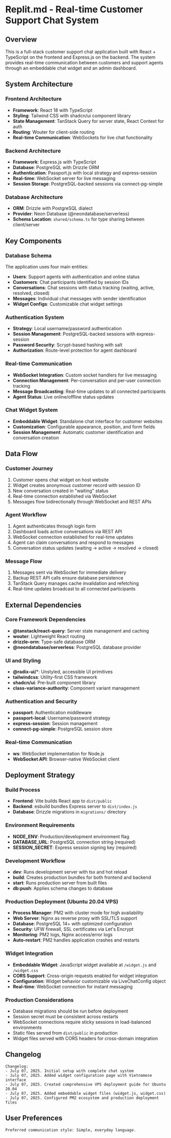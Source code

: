 # Replit.md - Real-time Customer Support Chat System

## Overview

This is a full-stack customer support chat application built with React + TypeScript on the frontend and Express.js on the backend. The system provides real-time communication between customers and support agents through an embeddable chat widget and an admin dashboard.

## System Architecture

### Frontend Architecture
- **Framework**: React 18 with TypeScript
- **Styling**: Tailwind CSS with shadcn/ui component library
- **State Management**: TanStack Query for server state, React Context for auth
- **Routing**: Wouter for client-side routing
- **Real-time Communication**: WebSockets for live chat functionality

### Backend Architecture
- **Framework**: Express.js with TypeScript
- **Database**: PostgreSQL with Drizzle ORM
- **Authentication**: Passport.js with local strategy and express-session
- **Real-time**: WebSocket server for live messaging
- **Session Storage**: PostgreSQL-backed sessions via connect-pg-simple

### Database Architecture
- **ORM**: Drizzle with PostgreSQL dialect
- **Provider**: Neon Database (@neondatabase/serverless)
- **Schema Location**: `shared/schema.ts` for type sharing between client/server

## Key Components

### Database Schema
The application uses four main entities:
- **Users**: Support agents with authentication and online status
- **Customers**: Chat participants identified by session IDs
- **Conversations**: Chat sessions with status tracking (waiting, active, resolved, closed)
- **Messages**: Individual chat messages with sender identification
- **Widget Configs**: Customizable chat widget settings

### Authentication System
- **Strategy**: Local username/password authentication
- **Session Management**: PostgreSQL-backed sessions with express-session
- **Password Security**: Scrypt-based hashing with salt
- **Authorization**: Route-level protection for agent dashboard

### Real-time Communication
- **WebSocket Integration**: Custom socket handlers for live messaging
- **Connection Management**: Per-conversation and per-user connection tracking
- **Message Broadcasting**: Real-time updates to all connected participants
- **Agent Status**: Live online/offline status updates

### Chat Widget System
- **Embeddable Widget**: Standalone chat interface for customer websites
- **Customization**: Configurable appearance, position, and form fields
- **Session Management**: Automatic customer identification and conversation creation

## Data Flow

### Customer Journey
1. Customer opens chat widget on host website
2. Widget creates anonymous customer record with session ID
3. New conversation created in "waiting" status
4. Real-time connection established via WebSocket
5. Messages flow bidirectionally through WebSocket and REST APIs

### Agent Workflow
1. Agent authenticates through login form
2. Dashboard loads active conversations via REST API
3. WebSocket connection established for real-time updates
4. Agent can claim conversations and respond to messages
5. Conversation status updates (waiting → active → resolved → closed)

### Message Flow
1. Messages sent via WebSocket for immediate delivery
2. Backup REST API calls ensure database persistence
3. TanStack Query manages cache invalidation and refetching
4. Real-time updates broadcast to all connected participants

## External Dependencies

### Core Framework Dependencies
- **@tanstack/react-query**: Server state management and caching
- **wouter**: Lightweight React routing
- **drizzle-orm**: Type-safe database ORM
- **@neondatabase/serverless**: PostgreSQL database provider

### UI and Styling
- **@radix-ui/***: Unstyled, accessible UI primitives
- **tailwindcss**: Utility-first CSS framework
- **shadcn/ui**: Pre-built component library
- **class-variance-authority**: Component variant management

### Authentication and Security
- **passport**: Authentication middleware
- **passport-local**: Username/password strategy
- **express-session**: Session management
- **connect-pg-simple**: PostgreSQL session store

### Real-time Communication
- **ws**: WebSocket implementation for Node.js
- **WebSocket API**: Browser-native WebSocket client

## Deployment Strategy

### Build Process
- **Frontend**: Vite builds React app to `dist/public`
- **Backend**: esbuild bundles Express server to `dist/index.js`
- **Database**: Drizzle migrations in `migrations/` directory

### Environment Requirements
- **NODE_ENV**: Production/development environment flag
- **DATABASE_URL**: PostgreSQL connection string (required)
- **SESSION_SECRET**: Express session signing key (required)

### Development Workflow
- **dev**: Runs development server with tsx and hot reload
- **build**: Creates production bundles for both frontend and backend
- **start**: Runs production server from built files
- **db:push**: Applies schema changes to database

### Production Deployment (Ubuntu 20.04 VPS)
- **Process Manager**: PM2 with cluster mode for high availability
- **Web Server**: Nginx as reverse proxy with SSL/TLS support
- **Database**: PostgreSQL 14+ with optimized configuration
- **Security**: UFW firewall, SSL certificates via Let's Encrypt
- **Monitoring**: PM2 logs, Nginx access/error logs
- **Auto-restart**: PM2 handles application crashes and restarts

### Widget Integration
- **Embeddable Widget**: JavaScript widget available at `/widget.js` and `/widget.css`
- **CORS Support**: Cross-origin requests enabled for widget integration
- **Configuration**: Widget behavior customizable via LiveChatConfig object
- **Real-time**: WebSocket connection for instant messaging

### Production Considerations
- Database migrations should be run before deployment
- Session secret must be consistent across restarts
- WebSocket connections require sticky sessions in load-balanced environments
- Static files served from `dist/public` in production
- Widget files served with CORS headers for cross-domain integration

## Changelog

```
Changelog:
- July 07, 2025. Initial setup with complete chat system
- July 07, 2025. Added widget configuration page with Vietnamese interface
- July 07, 2025. Created comprehensive VPS deployment guide for Ubuntu 20.04
- July 07, 2025. Added embeddable widget files (widget.js, widget.css)
- July 07, 2025. Configured PM2 ecosystem and production deployment files
```

## User Preferences

```
Preferred communication style: Simple, everyday language.
```